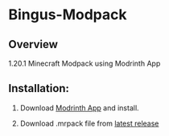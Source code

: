 # Bingus-Modpack


## Overview
1.20.1 Minecraft Modpack using Modrinth App

## Installation: 
1. Download [Modrinth App](https://modrinth.com/app) and install.

2. Download .mrpack file from [latest release]()